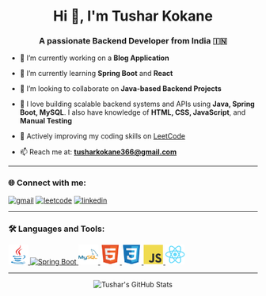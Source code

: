 <h1 align="center">Hi 👋, I'm Tushar Kokane</h1>
<h3 align="center">A passionate Backend Developer from India 🇮🇳</h3>

- 🔭 I’m currently working on a **Blog Application**

- 🌱 I’m currently learning **Spring Boot** and **React**

- 👯 I’m looking to collaborate on **Java-based Backend Projects**

- 💬 I love building scalable backend systems and APIs using **Java, Spring Boot, MySQL**. I also have knowledge of **HTML, CSS, JavaScript**, and **Manual Testing**

- 🧠 Actively improving my coding skills on [LeetCode](https://leetcode.com/u/tushkokane/)

- 📫 Reach me at: **tusharkokane366@gmail.com**

---

<h3 align="left">🌐 Connect with me:</h3>
<p align="left">
  <a href="mailto:tusharkokane366@gmail.com" target="_blank"><img src="https://img.shields.io/badge/Gmail-D14836?style=for-the-badge&logo=gmail&logoColor=white" alt="gmail"/></a>
  <a href="https://leetcode.com/u/tushkokane/" target="_blank"><img src="https://img.shields.io/badge/LeetCode-FFA116?style=for-the-badge&logo=leetcode&logoColor=black" alt="leetcode"/></a>
  <a href="https://www.linkedin.com/in/your-linkedin-profile/" target="_blank"><img src="https://img.shields.io/badge/LinkedIn-0077B5?style=for-the-badge&logo=linkedin&logoColor=white" alt="linkedin"/></a>
</p>

---

<h3 align="left">🛠️ Languages and Tools:</h3>
<p align="left">
  <a href="https://www.java.com" target="_blank" rel="noreferrer">
    <img src="https://raw.githubusercontent.com/devicons/devicon/master/icons/java/java-original.svg" alt="Java" width="40" height="40"/>
  </a>
  <a href="https://spring.io/" target="_blank" rel="noreferrer">
    <img src="https://www.vectorlogo.zone/logos/springio/springio-icon.svg" alt="Spring Boot" width="40" height="40"/>
  </a>
  <a href="https://www.mysql.com/" target="_blank" rel="noreferrer">
    <img src="https://raw.githubusercontent.com/devicons/devicon/master/icons/mysql/mysql-original-wordmark.svg" alt="MySQL" width="40" height="40"/>
  </a>
  <a href="https://developer.mozilla.org/en-US/docs/Web/HTML" target="_blank" rel="noreferrer">
    <img src="https://raw.githubusercontent.com/devicons/devicon/master/icons/html5/html5-original.svg" alt="HTML5" width="40" height="40"/>
  </a>
  <a href="https://developer.mozilla.org/en-US/docs/Web/CSS" target="_blank" rel="noreferrer">
    <img src="https://raw.githubusercontent.com/devicons/devicon/master/icons/css3/css3-original.svg" alt="CSS3" width="40" height="40"/>
  </a>
  <a href="https://developer.mozilla.org/en-US/docs/Web/JavaScript" target="_blank" rel="noreferrer">
    <img src="https://raw.githubusercontent.com/devicons/devicon/master/icons/javascript/javascript-original.svg" alt="JavaScript" width="40" height="40"/>
  </a>
  <a href="https://reactjs.org/" target="_blank" rel="noreferrer">
    <img src="https://raw.githubusercontent.com/devicons/devicon/master/icons/react/react-original.svg" alt="React" width="40" height="40"/>
  </a>
</p>

---

<p align="center">
  <img src="https://github-readme-stats.vercel.app/api?username=tushkokane&show_icons=true&theme=radical" alt="Tushar's GitHub Stats" />
</p>

